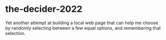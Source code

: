 # the-decider-2022
Yet another attempt at building a local web page that can help me choose by randomly selecting between a few equal options, and remembering that selection.
